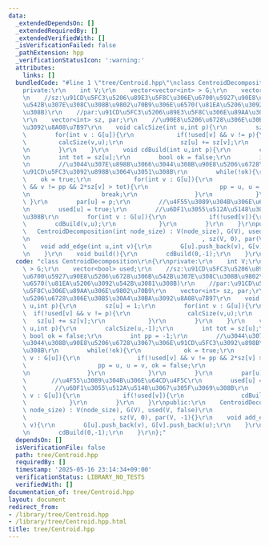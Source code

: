 ```yaml
---
data:
  _extendedDependsOn: []
  _extendedRequiredBy: []
  _extendedVerifiedWith: []
  _isVerificationFailed: false
  _pathExtension: hpp
  _verificationStatusIcon: ':warning:'
  attributes:
    links: []
  bundledCode: "#line 1 \"tree/Centroid.hpp\"\nclass CentroidDecomposition\r\n{\r\n\
    private:\r\n    int V;\r\n    vector<vector<int> > G;\r\n    vector<bool> used;\r\
    \n    //sz:\u91CD\u5FC3\u5206\u89E3\u5F8C\u306E\u6700\u5927\u90E8\u5206\u6728\u306B\
    \u542B\u307E\u308C\u308B\u9802\u70B9\u306E\u6570(\u81EA\u5206\u3092\u542B\u3081\
    \u308B)\r\n    //par:\u91CD\u5FC3\u5206\u89E3\u5F8C\u306E\u89AA\u306E\u9802\u70B9\
    \r\n    vector<int> sz, par;\r\n    //\u90E8\u5206\u6728\u306E\u30B5\u30A4\u30BA\
    \u3092\u8A08\u7B97\r\n    void calcSize(int u,int p){\r\n        sz[u] = 1;\r\n\
    \        for(int v : G[u]){\r\n            if(!used[v] && v != p){\r\n       \
    \         calcSize(v,u);\r\n                sz[u] += sz[v];\r\n            }\r\
    \n        }\r\n    }\r\n    void cdBuild(int u,int p){\r\n        calcSize(u,-1);\r\
    \n        int tot = sz[u];\r\n        bool ok = false;\r\n        int pp = -1;\r\
    \n        //\u3044\u307E\u898B\u3066\u3044\u308B\u90E8\u5206\u6728\u3067\u306E\
    \u91CD\u5FC3\u3092\u898B\u3064\u3051\u308B\r\n        while(!ok){\r\n        \
    \    ok = true;\r\n            for(int v : G[u]){\r\n                if(!used[v]\
    \ && v != pp && 2*sz[v] > tot){\r\n                    pp = u, u = v, ok = false;\r\
    \n                    break;\r\n                }\r\n            }\r\n       \
    \ }\r\n        par[u] = p;\r\n        //\u4F55\u3089\u304B\u306E\u64CD\u4F5C\r\
    \n        used[u] = true;\r\n        //\u6DF1\u3055\u512A\u5148\u3067\u305F\u3069\
    \u308B\r\n        for(int v : G[u]){\r\n            if(!used[v]){\r\n        \
    \        cdBuild(v,u);\r\n            }\r\n        }\r\n    }\r\npublic:\r\n \
    \   CentroidDecomposition(int node_size) : V(node_size), G(V), used(V, false)\r\
    \n                                                , sz(V, 0), par(V, -1){}\r\n\
    \    void add_edge(int u,int v){\r\n        G[u].push_back(v), G[v].push_back(u);\r\
    \n    }\r\n    void build(){\r\n        cdBuild(0,-1);\r\n    }\r\n};\n"
  code: "class CentroidDecomposition\r\n{\r\nprivate:\r\n    int V;\r\n    vector<vector<int>\
    \ > G;\r\n    vector<bool> used;\r\n    //sz:\u91CD\u5FC3\u5206\u89E3\u5F8C\u306E\
    \u6700\u5927\u90E8\u5206\u6728\u306B\u542B\u307E\u308C\u308B\u9802\u70B9\u306E\
    \u6570(\u81EA\u5206\u3092\u542B\u3081\u308B)\r\n    //par:\u91CD\u5FC3\u5206\u89E3\
    \u5F8C\u306E\u89AA\u306E\u9802\u70B9\r\n    vector<int> sz, par;\r\n    //\u90E8\
    \u5206\u6728\u306E\u30B5\u30A4\u30BA\u3092\u8A08\u7B97\r\n    void calcSize(int\
    \ u,int p){\r\n        sz[u] = 1;\r\n        for(int v : G[u]){\r\n          \
    \  if(!used[v] && v != p){\r\n                calcSize(v,u);\r\n             \
    \   sz[u] += sz[v];\r\n            }\r\n        }\r\n    }\r\n    void cdBuild(int\
    \ u,int p){\r\n        calcSize(u,-1);\r\n        int tot = sz[u];\r\n       \
    \ bool ok = false;\r\n        int pp = -1;\r\n        //\u3044\u307E\u898B\u3066\
    \u3044\u308B\u90E8\u5206\u6728\u3067\u306E\u91CD\u5FC3\u3092\u898B\u3064\u3051\
    \u308B\r\n        while(!ok){\r\n            ok = true;\r\n            for(int\
    \ v : G[u]){\r\n                if(!used[v] && v != pp && 2*sz[v] > tot){\r\n\
    \                    pp = u, u = v, ok = false;\r\n                    break;\r\
    \n                }\r\n            }\r\n        }\r\n        par[u] = p;\r\n \
    \       //\u4F55\u3089\u304B\u306E\u64CD\u4F5C\r\n        used[u] = true;\r\n\
    \        //\u6DF1\u3055\u512A\u5148\u3067\u305F\u3069\u308B\r\n        for(int\
    \ v : G[u]){\r\n            if(!used[v]){\r\n                cdBuild(v,u);\r\n\
    \            }\r\n        }\r\n    }\r\npublic:\r\n    CentroidDecomposition(int\
    \ node_size) : V(node_size), G(V), used(V, false)\r\n                        \
    \                        , sz(V, 0), par(V, -1){}\r\n    void add_edge(int u,int\
    \ v){\r\n        G[u].push_back(v), G[v].push_back(u);\r\n    }\r\n    void build(){\r\
    \n        cdBuild(0,-1);\r\n    }\r\n};"
  dependsOn: []
  isVerificationFile: false
  path: tree/Centroid.hpp
  requiredBy: []
  timestamp: '2025-05-16 23:14:34+09:00'
  verificationStatus: LIBRARY_NO_TESTS
  verifiedWith: []
documentation_of: tree/Centroid.hpp
layout: document
redirect_from:
- /library/tree/Centroid.hpp
- /library/tree/Centroid.hpp.html
title: tree/Centroid.hpp
---
```

